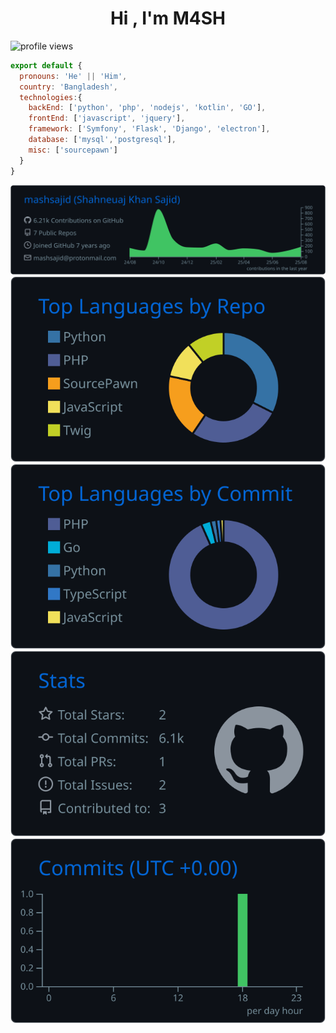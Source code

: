<h1 align="center">Hi , I'm M4SH</h1>

![profile views](https://komarev.com/ghpvc/?username=mashsajid)

```js
export default {
  pronouns: 'He' || 'Him',
  country: 'Bangladesh',
  technologies:{
    backEnd: ['python', 'php', 'nodejs', 'kotlin', 'GO'],
    frontEnd: ['javascript', 'jquery'],
    framework: ['Symfony', 'Flask', 'Django', 'electron'],
    database: ['mysql','postgresql'],
    misc: ['sourcepawn']
  }
}
```

[![](https://raw.githubusercontent.com/mashsajid/m4shsajid/master/profile-summary-card-output/github_dark/0-profile-details.svg)](https://github.com/vn7n24fzkq/github-profile-summary-cards)
[![](https://raw.githubusercontent.com/mashsajid/m4shsajid/master/profile-summary-card-output/github_dark/1-repos-per-language.svg)](https://github.com/vn7n24fzkq/github-profile-summary-cards) [![](https://raw.githubusercontent.com/mashsajid/m4shsajid/master/profile-summary-card-output/github_dark/2-most-commit-language.svg)](https://github.com/vn7n24fzkq/github-profile-summary-cards)
[![](https://raw.githubusercontent.com/mashsajid/m4shsajid/master/profile-summary-card-output/github_dark/3-stats.svg)](https://github.com/vn7n24fzkq/github-profile-summary-cards) [![](https://raw.githubusercontent.com/mashsajid/m4shsajid/master/profile-summary-card-output/github_dark/4-productive-time.svg)](https://github.com/vn7n24fzkq/github-profile-summary-cards)
